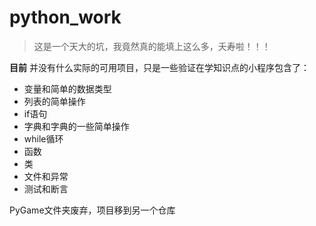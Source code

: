 # python_work
>这是一个天大的坑，我竟然真的能填上这么多，夭寿啦！！！

**目前** 并没有什么实际的可用项目，只是一些验证在学知识点的小程序包含了：
- 变量和简单的数据类型
- 列表的简单操作
- if语句
- 字典和字典的一些简单操作
- while循环
- 函数
- 类
- 文件和异常
- 测试和断言

PyGame文件夹废弃，项目移到另一个仓库
